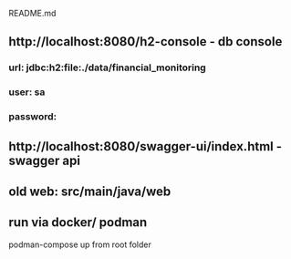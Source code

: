 README.md
## http://localhost:8080/h2-console - db console 

### url: jdbc:h2:file:./data/financial_monitoring
### user: sa
### password: 


## http://localhost:8080/swagger-ui/index.html - swagger api 

## old web: src/main/java/web


## run via docker/ podman 

podman-compose up from root folder